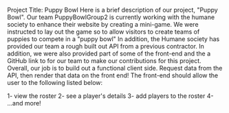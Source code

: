 Project Title: Puppy Bowl 
Here is a brief description of our project, "Puppy Bowl". Our team PuppyBowlGroup2 is currently working with the humane society to enhance their website by creating a mini-game.
We were instructed to lay out the game so to allow visitors to create teams of puppies to compete in a "puppy bowl"
In addition, the Humane society has provided our team a rough built out API from a previous contractor. In addition, we were also provided part of some of the front-end 
and the a GitHub link to for our team to make our contributions for this project.
Overall, our job is to build out a functional client side. Request data from the API, then render that data on the front end! The front-end should allow the user to the following listed below: 

1- view the roster
2- see a player's details
3- add players to the roster
4- ...and more!
